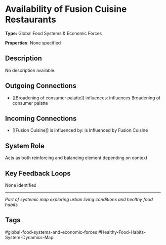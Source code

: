 # Availability of Fusion Cuisine Restaurants

**Type:** Global Food Systems & Economic Forces

**Properties:** None specified

## Description
No description available.

## Outgoing Connections
- [[Broadening of consumer palatte]] influences: influences Broadening of consumer palatte

## Incoming Connections
- [[Fusion Cuisine]] is influenced by: is influenced by Fusion Cuisine

## System Role
Acts as both reinforcing and balancing element depending on context

## Key Feedback Loops
None identified

---
*Part of systemic map exploring urban living conditions and healthy food habits*

## Tags
#global-food-systems-and-economic-forces #Healthy-Food-Habits-System-Dynamics-Map

